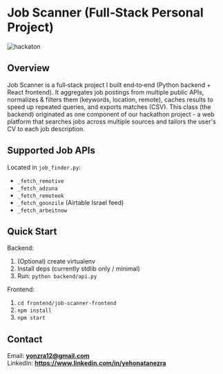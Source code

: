 
# Job Scanner (Full‑Stack Personal Project)
![hackaton](https://github.com/user-attachments/assets/a0a3109a-5e80-4a40-935a-63ab9f7b029c)


## Overview
Job Scanner is a full‑stack project I built end‑to‑end (Python backend + React frontend). It aggregates job postings from multiple public APIs, normalizes & filters them (keywords, location, remote), caches results to speed up repeated queries, and exports matches (CSV). 
This class (the backend) originated as one component of our hackathon project - a web platform that searches jobs across multiple sources and tailors the user's CV to each job description.


## Supported Job APIs
Located in `job_finder.py`:
- `_fetch_remotive`
- `_fetch_adzuna`
- `_fetch_remoteok`
- `_fetch_goonzile` (Airtable Israel feed)
- `_fetch_arbeitnow`

## Quick Start
Backend:
1. (Optional) create virtualenv
2. Install deps (currently stdlib only / minimal)
3. Run: `python backend/api.py`

Frontend:
1. `cd frontend/job-scanner-frontend`
2. `npm install`
3. `npm start`

## Contact
Email: **yonzra12@gmail.com**  
LinkedIn: **https://www.linkedin.com/in/yehonatanezra**





